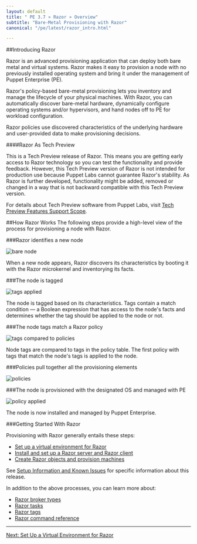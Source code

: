 ```yaml
---
layout: default
title: " PE 3.7 » Razor » Overview"
subtitle: "Bare-Metal Provisioning with Razor"
canonical: "/pe/latest/razor_intro.html"

---
```

[razor-1]: ./images/razor/razor-1.png
[razor-2]: ./images/razor/razor-2.png
[razor-3]: ./images/razor/razor-3.png
[razor-4]: ./images/razor/razor-4.png
[razor-5]: ./images/razor/razor-5.png


##Introducing Razor

Razor is an advanced provisioning application that can deploy both bare metal and virtual systems. Razor makes it easy to provision a node with no previously installed operating system and bring it under the management of Puppet Enterprise (PE).

Razor's policy-based bare-metal provisioning lets you inventory and manage the lifecycle of your physical machines. With Razor, you can automatically discover bare-metal hardware, dynamically configure operating systems and/or hypervisors, and hand nodes off to PE for workload configuration.

Razor policies use discovered characteristics of the underlying hardware and user-provided data to make provisioning decisions.

####Razor As Tech Preview

This is a Tech Preview release of Razor. This means you are getting early access to Razor technology so you can test the functionality and provide feedback. However, this Tech Preview version of Razor is not intended for production use because Puppet Labs cannot guarantee Razor's stability. As Razor is further developed, functionality might be added, removed or changed in a way that is not backward compatible with this Tech Preview version.

For details about Tech Preview software from Puppet Labs, visit [Tech Preview Features Support Scope](http://puppetlabs.com/services/tech-preview).


##How Razor Works
The following steps provide a high-level view of the process for provisioning a node with Razor.

###Razor identifies a new node

![bare node][razor-1]

When a new node appears, Razor discovers its characteristics by booting it with the Razor microkernel and inventorying its facts.

###The node is tagged

![tags applied][razor-2]

The node is tagged based on its characteristics. Tags contain a match condition &#8212; a Boolean expression that has access to the node's facts and determines whether the tag should be applied to the node or not.

###The node tags match a Razor policy

![tags compared to policies][razor-3]

Node tags are compared to tags in the policy table. The first policy with tags that match the node's tags is applied to the node.

###Policies pull together all the provisioning elements

![policies][razor-4]


###The node is provisioned with the designated OS and managed with PE

![policy applied][razor-5]

The node is now installed and managed by Puppet Enterprise.

###Getting Started With Razor

Provisioning with Razor generally entails these steps:

+ [Set up a virtual environment for Razor](./razor_prereqs.html)
+ [Install and set up a Razor server and Razor client](./razor_install.html)
+ [Create Razor objects and provision machines](./razor_using.html)

See [Setup Information and Known Issues](./razor_knownissues.html) for specific information about this release.


In addition to the above processes, you can learn more about:

+ [Razor broker types](./razor_brokertypes.html)
+ [Razor tasks](./razor_tasks.html)
+ [Razor tags](./razor_tags.html)
+ [Razor command reference](./razor_reference.html)


 * * *


[Next: Set Up a Virtual Environment for Razor](./razor_prereqs.html)
